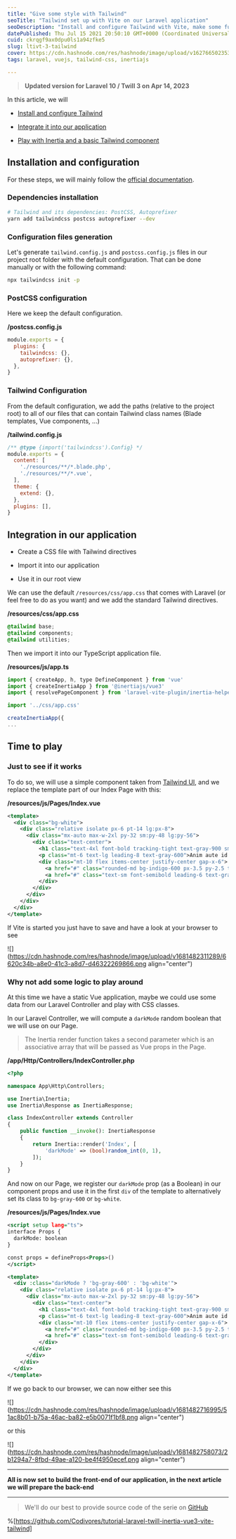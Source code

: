 ```yaml
---
title: "Give some style with Tailwind"
seoTitle: "Tailwind set up with Vite on our Laravel application"
seoDescription: "Install and configure Tailwind with Vite, make some fun with Inertia on our Laravel application"
datePublished: Thu Jul 15 2021 20:50:10 GMT+0000 (Coordinated Universal Time)
cuid: ckrqgf9ax0dpu0ls1a94zfke5
slug: ltivt-3-tailwind
cover: https://cdn.hashnode.com/res/hashnode/image/upload/v1627665023530/e2KqWfCvm.png
tags: laravel, vuejs, tailwind-css, inertiajs

---
```


> **Updated version for Laravel 10 / Twill 3 on Apr 14, 2023**

In this article, we will

* [Install and configure Tailwind](#heading-installation-and-configuration)
    
* [Integrate it into our application](#heading-integration-in-our-application)
    
* [Play with Inertia and a basic Tailwind component](#heading-time-to-play)
    

## Installation and configuration

For these steps, we will mainly follow the [official documentation](https://tailwindcss.com/docs/installation/using-postcss).

### Dependencies installation

```bash
# Tailwind and its dependencies: PostCSS, Autoprefixer
yarn add tailwindcss postcss autoprefixer --dev
```

### Configuration files generation

Let's generate `tailwind.config.js` and `postcss.config.js` files in our project root folder with the default configuration. That can be done manually or with the following command:

```bash
npx tailwindcss init -p
```

### PostCSS configuration

Here we keep the default configuration.

**/postcss.config.js**

```javascript
module.exports = {
  plugins: {
    tailwindcss: {},
    autoprefixer: {},
  },
}
```

### Tailwind Configuration

From the default configuration, we add the paths (relative to the project root) to all of our files that can contain Tailwind class names (Blade templates, Vue components, ...)

**/tailwind.config.js**

```javascript
/** @type {import('tailwindcss').Config} */
module.exports = {
  content: [
    './resources/**/*.blade.php',
    './resources/**/*.vue',
  ],
  theme: {
    extend: {},
  },
  plugins: [],
}
```

## Integration in our application

* Create a CSS file with Tailwind directives
    
* Import it into our application
    
* Use it in our root view
    

We can use the default `/resources/css/app.css` that comes with Laravel (or feel free to do as you want) and we add the standard Tailwind directives.

**/resources/css/app.css**

```css
@tailwind base;
@tailwind components;
@tailwind utilities;
```

Then we import it into our TypeScript application file.

**/resources/js/app.ts**

```javascript
import { createApp, h, type DefineComponent } from 'vue'
import { createInertiaApp } from '@inertiajs/vue3'
import { resolvePageComponent } from 'laravel-vite-plugin/inertia-helpers'

import '../css/app.css'

createInertiaApp({
...
```

## Time to play

### Just to see if it works

To do so, we will use a simple component taken from [Tailwind UI](https://tailwindui.com), and we replace the template part of our Index Page with this:

**/resources/js/Pages/Index.vue**

```xml
<template>
  <div class="bg-white">
    <div class="relative isolate px-6 pt-14 lg:px-8">
      <div class="mx-auto max-w-2xl py-32 sm:py-48 lg:py-56">
        <div class="text-center">
          <h1 class="text-4xl font-bold tracking-tight text-gray-900 sm:text-6xl">Data to enrich your online business</h1>
          <p class="mt-6 text-lg leading-8 text-gray-600">Anim aute id magna aliqua ad ad non deserunt sunt. Qui irure qui lorem cupidatat commodo. Elit sunt amet fugiat veniam occaecat fugiat aliqua.</p>
          <div class="mt-10 flex items-center justify-center gap-x-6">
            <a href="#" class="rounded-md bg-indigo-600 px-3.5 py-2.5 text-sm font-semibold text-white shadow-sm hover:bg-indigo-500 focus-visible:outline focus-visible:outline-2 focus-visible:outline-offset-2 focus-visible:outline-indigo-600">Get started</a>
            <a href="#" class="text-sm font-semibold leading-6 text-gray-900">Learn more <span aria-hidden="true">→</span></a>
          </div>
        </div>
      </div>
    </div>
  </div>
</template>
```

If Vite is started you just have to save and have a look at your browser to see

![](https://cdn.hashnode.com/res/hashnode/image/upload/v1681482311289/6620c34b-a8e0-41c3-a8d7-d46322269866.png align="center")

### Why not add some logic to play around

At this time we have a static Vue application, maybe we could use some data from our Laravel Controller and play with CSS classes.

In our Laravel Controller, we will compute a `darkMode` random boolean that we will use on our Page.

> The Inertia render function takes a second parameter which is an associative array that will be passed as Vue props in the Page.

**/app/Http/Controllers/IndexController.php**

```php
<?php

namespace App\Http\Controllers;

use Inertia\Inertia;
use Inertia\Response as InertiaResponse;

class IndexController extends Controller
{
    public function __invoke(): InertiaResponse
    {
        return Inertia::render('Index', [
            'darkMode' => (bool)random_int(0, 1),
        ]);
    }
}
```

And now on our Page, we register our `darkMode` prop (as a Boolean) in our component props and use it in the first `div` of the template to alternatively set its class to `bg-gray-600` or `bg-white`.

**/resources/js/Pages/Index.vue**

```xml
<script setup lang="ts">
interface Props {
  darkMode: boolean
}

const props = defineProps<Props>()
</script>

<template>
  <div :class="darkMode ? 'bg-gray-600' : 'bg-white'">
    <div class="relative isolate px-6 pt-14 lg:px-8">
      <div class="mx-auto max-w-2xl py-32 sm:py-48 lg:py-56">
        <div class="text-center">
          <h1 class="text-4xl font-bold tracking-tight text-gray-900 sm:text-6xl">Data to enrich your online business</h1>
          <p class="mt-6 text-lg leading-8 text-gray-600">Anim aute id magna aliqua ad ad non deserunt sunt. Qui irure qui lorem cupidatat commodo. Elit sunt amet fugiat veniam occaecat fugiat aliqua.</p>
          <div class="mt-10 flex items-center justify-center gap-x-6">
            <a href="#" class="rounded-md bg-indigo-600 px-3.5 py-2.5 text-sm font-semibold text-white shadow-sm hover:bg-indigo-500 focus-visible:outline focus-visible:outline-2 focus-visible:outline-offset-2 focus-visible:outline-indigo-600">Get started</a>
            <a href="#" class="text-sm font-semibold leading-6 text-gray-900">Learn more <span aria-hidden="true">→</span></a>
          </div>
        </div>
      </div>
    </div>
  </div>
</template>
```

If we go back to our browser, we can now either see this

![](https://cdn.hashnode.com/res/hashnode/image/upload/v1681482716995/51ac8b01-b75a-46ac-ba82-e5b0071f1bf8.png align="center")

or this

![](https://cdn.hashnode.com/res/hashnode/image/upload/v1681482758073/2b1294a7-8fbd-49ae-a120-be4f4950ecef.png align="center")

---

**All is now set to build the front-end of our application, in the next article we will prepare the back-end**

---

> We'll do our best to provide source code of the serie on [GitHub](https://github.com/Codivores/tutorial-laravel-twill-inertia-vue3-vite-tailwind)

%[https://github.com/Codivores/tutorial-laravel-twill-inertia-vue3-vite-tailwind]